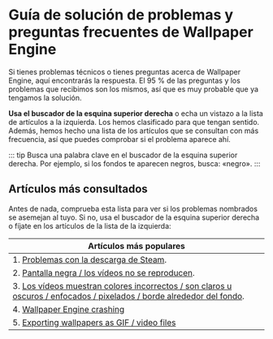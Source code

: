 # Guía de solución de problemas y preguntas frecuentes de Wallpaper Engine
Si tienes problemas técnicos o tienes preguntas acerca de Wallpaper Engine, aquí encontrarás la respuesta. El 95 % de las preguntas y los problemas que recibimos son los mismos, así que es muy probable que ya tengamos la solución.

**Usa el buscador de la esquina superior derecha** o echa un vistazo a la lista de artículos a la izquierda. Los hemos clasificado para que tengan sentido. Además, hemos hecho una lista de los artículos que se consultan con más frecuencia, así que puedes comprobar si el problema aparece ahí.

::: tip
Busca una palabra clave en el buscador de la esquina superior derecha. Por ejemplo, si los fondos te aparecen negros, busca: «negro».
:::

## Artículos más consultados

Antes de nada, comprueba esta lista para ver si los problemas nombrados se asemejan al tuyo. Si no, usa el buscador de la esquina superior derecha o fíjate en los artículos de la lista de la izquierda:

| **Artículos más populares**                                                                                                                     |
| ----------------------------------------------------------------------------------------------------------------------------------------------- |
| 1. [Problemas con la descarga de Steam](steam/download.html).                                                                                   |
| 2. [Pantalla negra / los vídeos no se reproducen](noshow/notplaying.html).                                                                      |
| 3. [Los vídeos muestran colores incorrectos / son claros u oscuros / enfocados / pixelados / borde alrededor del fondo](videos/artifacts.html). |
| 4. [Wallpaper Engine crashing](crash/application.html)                                                                                          |
| 5. [Exporting wallpapers as GIF / video files](functionality/export.html)                                                                       |